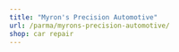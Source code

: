 ```yaml
---
title: "Myron's Precision Automotive"
url: /parma/myrons-precision-automotive/
shop: car repair
---
```

